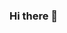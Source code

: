 ### Hi there 👋

<!--
**YourFedExDriver/YourFedExDriver** is a ✨ _special_ ✨ repository because its `README.md` (this file) appears on your GitHub profile.

Here are some ideas to get you started:

- 🔭 I’m currently working on ... GitHub assignment
- 🌱 I’m currently learning ... Cyber Security
- 👯 I’m looking to collaborate on ... Computers
- 🤔 I’m looking for help with ... Cyber Security Analyst
- 💬 Ask me about ... Cars and what's my favorite
- 📫 How to reach me: ... By email: watkinsonbrandon0@gmail.com
- 😄 Pronouns: ... He/Him
- ⚡ Fun fact: ... My grandfather got into a fight with Hells Angels biker gang on his wedding day
-    Name: ... Brandon Watkinson
-    GitHub Descripton: ... This is my GitHub, not really sure how this thing works but its a start!
-    Repository Description: ... This is a clone of the origional repository that was given at the start
-    Description of steps: ... The steps I have done to get here was at first I searched www.github.com and signed up. I then downloaded GitHub after I signed up which lead to me creating a Clone Repository. After digging around and getting familiarized with some buttons, I then edited the 'Read Me' and answered the pre-made questions, then added a few more tabs with my name, email, and descriptions
